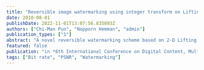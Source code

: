 ```yaml
---
title: "Reversible image watermarking using integer transform on Lifting wavelet coefficients"
date: 2010-08-01
publishDate: 2022-11-01T13:07:56.835893Z
authors: ["Chi-Man Pun", "Nopporn Hemman", "admin"]
publication_types: ["1"]
abstract: "A novel reversible watermarking scheme based on 2-D Lifting wavelet transform, LWT2, integer transform and block linking method is presented in the paper. LWT2 produces coefficient subbands whose values are in integer form. The integer transform is then applied for embedding watermark bits. In addition, the simple and fast block linking method is used for indicating the embedding location. Experimental results show that our proposed method can achieve high capacity for image watermarking while preserve good image quality."
featured: false
publication: "in *6th International Conference on Digital Content, Multimedia Technology and its Applications*"
tags: ["Bit rate", "PSNR", "Watermarking"]
---
```


